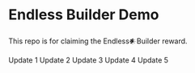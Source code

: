 # Endless Builder Demo
This repo is for claiming the Endless𒀭Builder reward.

Update 1
Update 2
Update 3
Update 4
Update 5